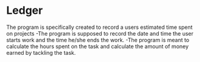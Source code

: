 # Ledger
The program is specifically created to record a users estimated time spent on projects -The program is supposed to record the date and time the user starts work and the time he/she ends the work. -The program is meant to calculate the hours spent on the task and calculate the amount of money earned by tackling the task.
